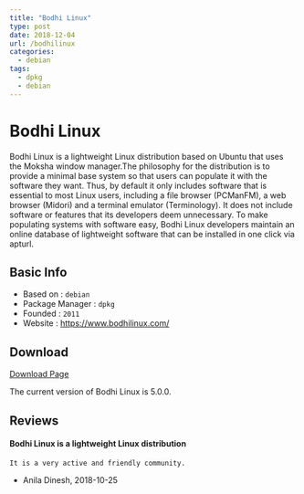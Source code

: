 ```yaml
---
title: "Bodhi Linux"
type: post
date: 2018-12-04
url: /bodhilinux
categories:
  - debian
tags:
  - dpkg
  - debian
---
```


# Bodhi Linux

Bodhi Linux is a lightweight Linux distribution based on Ubuntu that uses the Moksha window manager.The philosophy for the distribution is to provide a minimal base system so that users can populate it with the software they want. Thus, by default it only includes software that is essential to most Linux users, including a file browser (PCManFM), a web browser (Midori) and a terminal emulator (Terminology). It does not include software or features that its developers deem unnecessary. To make populating systems with software easy, Bodhi Linux developers maintain an online database of lightweight software that can be installed in one click via apturl. 

## Basic Info

* Based on : `debian`
* Package Manager : `dpkg`
* Founded : `2011`
* Website : https://www.bodhilinux.com/

## Download

[Download Page](https://www.bodhilinux.com/download/)

The current version of Bodhi Linux is 5.0.0. 

## Reviews

#### Bodhi Linux is a lightweight Linux distribution

```
It is a very active and friendly community.
```
- Anila Dinesh, 2018-10-25
